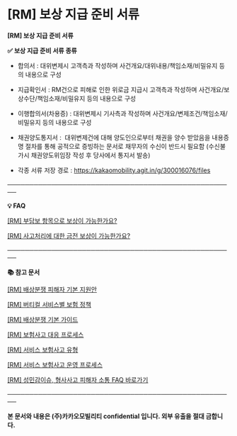 # [RM] 보상 지급 준비 서류

**[RM] 보상 지급 준비 서류**

**✅ 보상 지급 준비 서류 종류**

- 합의서 : 대위변제시 고객측과 작성하며 사건개요/대위내용/책임소재/비밀유지 등의 내용으로 구성

- 지급확인서 : RM건으로 피해로 인한 위로금 지급시 고객측과 작성하며 사건개요/보상수단/책임소재/비밀유지 등의 내용으로 구성

- 이행합의서(차용증) : 대위변제시 기사측과 작성하며 사건개요/변제조건/책임소재/비밀유지 등의 내용으로 구성

- 채권양도통지서 :  대위변제건에 대해 양도인으로부터 채권을 양수 받았음을 내용증명 절차를 통해 공적으로 증빙하는 문서로 채무자의 수신이 반드시 필요함 (수신불가시 채권양도위임장 작성 후 당사에서 통지서 발송)

- 각종 서류 저장 경로 : <https://kakaomobility.agit.in/g/300016076/files>

────────────────────────────────────────────────────

****💡 FAQ****

[[RM] 부담보 항목으로 보상이 가능한가요?](https://kakaomobilitysupport.zendesk.com/hc/ko/articles/40683393656729)

[[RM] 사고처리에 대한 금전 보상이 가능한가요?](https://kakaomobilitysupport.zendesk.com/hc/ko/articles/40683118321049)

**────────────────────────────────────────────────────**

**📚 참고 문서**

[[RM] 배상분쟁 피해자 기본 지원안](https://kakaomobilitysupport.zendesk.com/hc/ko/articles/40717919011225)

[[RM] 버티컬 서비스별 보험 정책](https://kakaomobilitysupport.zendesk.com/hc/ko/articles/40716956454681)

[[RM] 배상분쟁 기본 가이드](https://kakaomobilitysupport.zendesk.com/hc/ko/articles/40715116674329)

[[RM] 보험사고 대응 프로세스](https://kakaomobilitysupport.zendesk.com/hc/ko/articles/40717238182553)

[[RM] 서비스 보험사고 유형](https://kakaomobilitysupport.zendesk.com/hc/ko/articles/40721290232729)

[[RM] 서비스 보험사고 운영 프로세스](https://kakaomobilitysupport.zendesk.com/hc/ko/articles/40721365410585)

[[RM] 성민감이슈, 형사사고 피해자 소통 FAQ 바로가기](https://kakaomobilitysupport.zendesk.com/hc/ko/sections/39995774557721--RM-%EC%84%B1%EB%AF%BC%EA%B0%90%EC%9D%B4%EC%8A%88-%ED%98%95%EC%82%AC%EC%82%AC%EA%B3%A0-%ED%94%BC%ED%95%B4%EC%9E%90-%EC%86%8C%ED%86%B5-FAQ)

**────────────────────────────────────────────────────**

**본 문서와 내용은 (주)카카오모빌리티 confidential 입니다. 외부 유출을 절대 금합니다.**